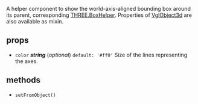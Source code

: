 A helper component to show the world-axis-aligned bounding box around its parent, corresponding [THREE.BoxHelper](https://threejs.org/docs/index.html#api/helpers/BoxHelper). Properties of [VglObject3d](vgl-object3d) are also available as mixin. 



## props 
- `color` ***string*** (*optional*) `default: '#ff0'` 
Size of the lines representing the axes. 


## methods 
- `setFromObject()` 


